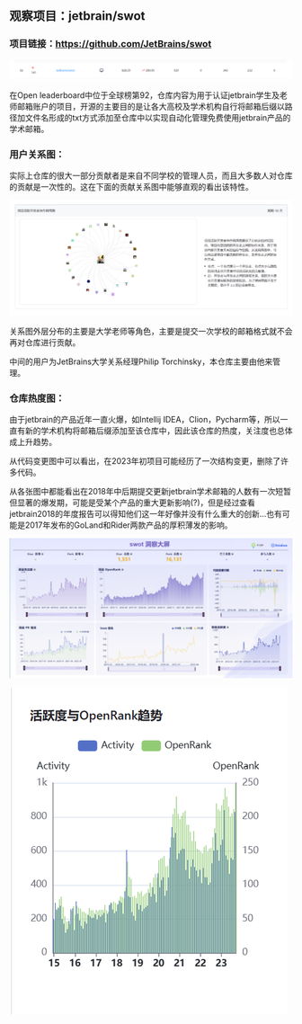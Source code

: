 ## 观察项目：jetbrain/swot

### 项目链接：https://github.com/JetBrains/swot

![](pic/10.png)

在Open leaderboard中位于全球榜第92，仓库内容为用于认证jetbrain学生及老师邮箱账户的项目，开源的主要目的是让各大高校及学术机构自行将邮箱后缀以路径加文件名形成的txt方式添加至仓库中以实现自动化管理免费使用jetbrain产品的学术邮箱。

### 用户关系图：

实际上仓库的很大一部分贡献者是来自不同学校的管理人员，而且大多数人对仓库的贡献是一次性的。这在下面的贡献关系图中能够直观的看出该特性。

![](8.png)



关系图外层分布的主要是大学老师等角色，主要是提交一次学校的邮箱格式就不会再对仓库进行贡献。

中间的用户为JetBrains大学关系经理Philip Torchinsky，本仓库主要由他来管理。



### 仓库热度图：

由于jetbrain的产品近年一直火爆，如Intellij IDEA，Clion，Pycharm等，所以一直有新的学术机构将邮箱后缀添加至该仓库中，因此该仓库的热度，关注度也总体成上升趋势。

从代码变更图中可以看出，在2023年初项目可能经历了一次结构变更，删除了许多代码。

从各张图中都能看出在2018年中后期提交更新jetbrain学术邮箱的人数有一次短暂但显著的爆发期，可能是受某个产品的重大更新影响(?)，但是经过查看jetbrain2018的年度报告可以得知他们这一年好像并没有什么重大的创新...也有可能是2017年发布的GoLand和Rider两款产品的厚积薄发的影响。

![](pic/7.png)



![](pic/9.png)